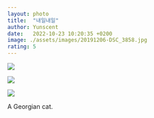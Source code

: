 ```yaml
---
layout: photo
title:  "내일내일"
author: Yunscent
date:   2022-10-23 10:20:35 +0200
image: ./assets/images/20191206-DSC_3858.jpg
rating: 5
---
```








![](./assets/images/20191206-DSC_3858.jpg)





![](./assets/images/20191206-DSC_3913.jpg)



![](./assets/images/20191206-DSC_3910.jpg)







A Georgian cat.